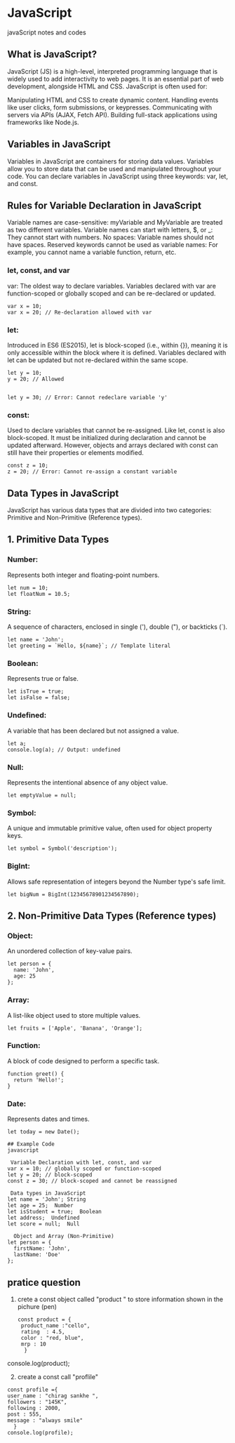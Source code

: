 # JavaScript
javaScript notes and codes
## What is JavaScript?
JavaScript (JS) is a high-level, interpreted programming language that is widely used to add interactivity to web pages. It is an essential part of web development, alongside HTML and CSS. JavaScript is often used for:

Manipulating HTML and CSS to create dynamic content.
Handling events like user clicks, form submissions, or keypresses.
Communicating with servers via APIs (AJAX, Fetch API).
Building full-stack applications using frameworks like Node.js.

## Variables in JavaScript
Variables in JavaScript are containers for storing data values. Variables allow you to store data that can be used and manipulated throughout your code. 
You can declare variables in JavaScript using three keywords: var, let, and const.

## Rules for Variable Declaration in JavaScript

Variable names are case-sensitive: myVariable and MyVariable are treated as two different variables.
Variable names can start with letters, $, or _: They cannot start with numbers.
No spaces: Variable names should not have spaces.
Reserved keywords cannot be used as variable names: For example, you cannot name a variable function, return, etc.
### let, const, and var
var: The oldest way to declare variables. Variables declared with var are function-scoped or globally scoped and can be re-declared or updated.
```
var x = 10;
var x = 20; // Re-declaration allowed with var
```
### let:
  Introduced in ES6 (ES2015), let is block-scoped (i.e., within {}), meaning it is only accessible within the block where it is defined. Variables declared with let can be updated but not re-declared within the same scope.

```
let y = 10;
y = 20; // Allowed


let y = 30; // Error: Cannot redeclare variable 'y'
```
### const:
Used to declare variables that cannot be re-assigned. Like let, const is also block-scoped. It must be initialized during declaration and cannot be updated afterward. However, objects and arrays declared with const can still have their properties or elements modified.
  ```
const z = 10;
z = 20; // Error: Cannot re-assign a constant variable
```
## Data Types in JavaScript
JavaScript has various data types that are divided into two categories: Primitive and Non-Primitive (Reference types).

## 1. Primitive Data Types
### Number:
  Represents both integer and floating-point numbers.
```
let num = 10;
let floatNum = 10.5;
```
### String:
   A sequence of characters, enclosed in single ('), double ("), or backticks (`).
```
let name = 'John';
let greeting = `Hello, ${name}`; // Template literal
```
### Boolean: 
Represents true or false.
```
let isTrue = true;
let isFalse = false;
```
### Undefined:
   A variable that has been declared but not assigned a value.
```
let a;
console.log(a); // Output: undefined
```
### Null:
Represents the intentional absence of any object value.
```
let emptyValue = null;
```
### Symbol:
   A unique and immutable primitive value, often used for object property keys.
```
let symbol = Symbol('description');
```
### BigInt: 
Allows safe representation of integers beyond the Number type's safe limit.
```
let bigNum = BigInt(12345678901234567890);
```
## 2. Non-Primitive Data Types (Reference types)

### Object:
An unordered collection of key-value pairs.
```
let person = {
  name: 'John',
  age: 25
};
```
### Array: 
A list-like object used to store multiple values.
```
let fruits = ['Apple', 'Banana', 'Orange'];
```
### Function: 
A block of code designed to perform a specific task.
```
function greet() {
  return 'Hello!';
}
```
### Date:  
Represents dates and times.
  ```
let today = new Date();
```

```
## Example Code
javascript

 Variable Declaration with let, const, and var
var x = 10; // globally scoped or function-scoped
let y = 20; // block-scoped
const z = 30; // block-scoped and cannot be reassigned

 Data types in JavaScript
let name = 'John'; String
let age = 25;  Number
let isStudent = true;  Boolean
let address;  Undefined
let score = null;  Null

  Object and Array (Non-Primitive)
let person = {
  firstName: 'John',
  lastName: 'Doe'
};
```
## pratice question

1. crete a const object called "product " to store information shown in the pichure (pen)
   ```
   const product = {
    product_name :"cello",
    rating  : 4.5,
    color : "red, blue",
    mrp : 10 
     }
 console.log(product);

2. create a const call "proflile"
```
const profile ={
user_name : "chirag sankhe ",
followers : "145K",
following : 2000,
post : 555,
message : "always smile"
  }
console.log(profile);




